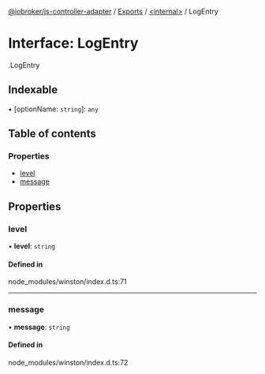 [@iobroker/js-controller-adapter](../README.md) / [Exports](../modules.md) / [<internal\>](../modules/internal_.md) / LogEntry

# Interface: LogEntry

[<internal>](../modules/internal_.md).LogEntry

## Indexable

▪ [optionName: `string`]: `any`

## Table of contents

### Properties

- [level](internal_.LogEntry.md#level)
- [message](internal_.LogEntry.md#message)

## Properties

### level

• **level**: `string`

#### Defined in

node_modules/winston/index.d.ts:71

___

### message

• **message**: `string`

#### Defined in

node_modules/winston/index.d.ts:72
